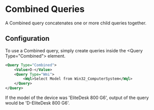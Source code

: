 # Combined Queries

A Combined query concatenates one or more child queries together. 

## Configuration
To use a Combined query, simply create queries inside the \<Query Type="Combined"> element.

```xml
<Query Type="Combined">
    <Value>D-</Value>
    <Query Type="Wmi">
        <Wql>Select Model from Win32_ComputerSystem</Wql>
    </Query>
</Query>
```

If the model of the device was 'EliteDesk 800 G6', output of the query would be 'D-EliteDesk 800 G6'. 
